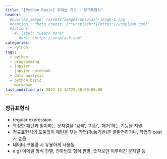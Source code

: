 ```yaml
---
title: "[Python Basic] 파이썬 기초 - 정규표현식"
header:
  #overlay_image: /assets/images/unsplash-image-1.jpg
  #caption: "Photo credit: [**Unsplash**](https://unsplash.com)"
  #actions:
    #- label: "Learn more"
      #url: "https://unsplash.com"
categories:
  - Python
tags:
  - python
  - programming
  - jupyter
  - jupyter notebook
  - data analysis
  - python basic
  - markdown
last_modified_at: 2022-12-14T22:50:00-00:00
---
```


### 정규표현식
+ regular expression
+ 특정한 패턴과 일치하는 문자열을 '검색', '치환', '제거'하는 기능을 지원
+ 정규표현식의 도움없이 패턴을 찾는 작업(Rule기반)은 불완전하거나, 작업의 cost가 높음
+ 데이터 크롤링 시 유용하게 사용됨 
+ e.g) 이메일 형식 판별, 전화번호 형식 판별, 숫자로만 이루어진 문자열 등